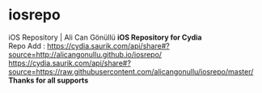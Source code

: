 # iosrepo
iOS Repository | Ali Can Gönüllü
<b>iOS Repository for Cydia</b><br>
Repo Add : https://cydia.saurik.com/api/share#?source=http://alicangonullu.github.io/iosrepo/
<br>
https://cydia.saurik.com/api/share#?source=https://raw.githubusercontent.com/alicangonullu/iosrepo/master/
<br>
<b>Thanks for all supports</b>
